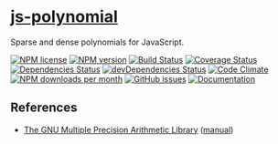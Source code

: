 [js-polynomial](http://aureooms.github.io/js-polynomial)
==

Sparse and dense polynomials for JavaScript.

[![NPM license](http://img.shields.io/npm/l/@aureooms/js-polynomial.svg?style=flat)](https://raw.githubusercontent.com/aureooms/js-polynomial/master/LICENSE)
[![NPM version](http://img.shields.io/npm/v/@aureooms/js-polynomial.svg?style=flat)](https://www.npmjs.org/package/@aureooms/js-polynomial)
[![Build Status](http://img.shields.io/travis/aureooms/js-polynomial.svg?style=flat)](https://travis-ci.org/aureooms/js-polynomial)
[![Coverage Status](http://img.shields.io/coveralls/aureooms/js-polynomial.svg?style=flat)](https://coveralls.io/r/aureooms/js-polynomial)
[![Dependencies Status](http://img.shields.io/david/aureooms/js-polynomial.svg?style=flat)](https://david-dm.org/aureooms/js-polynomial#info=dependencies)
[![devDependencies Status](http://img.shields.io/david/dev/aureooms/js-polynomial.svg?style=flat)](https://david-dm.org/aureooms/js-polynomial#info=devDependencies)
[![Code Climate](http://img.shields.io/codeclimate/github/aureooms/js-polynomial.svg?style=flat)](https://codeclimate.com/github/aureooms/js-polynomial)
[![NPM downloads per month](http://img.shields.io/npm/dm/@aureooms/js-polynomial.svg?style=flat)](https://www.npmjs.org/package/@aureooms/js-polynomial)
[![GitHub issues](http://img.shields.io/github/issues/aureooms/js-polynomial.svg?style=flat)](https://github.com/aureooms/js-polynomial/issues)
[![Documentation](https://aureooms.github.io/js-polynomial/badge.svg)](https://aureooms.github.io/js-polynomial/source.html)

## References

 - [The GNU Multiple Precision Arithmetic Library](https://gmplib.org) ([manual](https://gmplib.org/gmp-man-6.0.0a.pdf))
